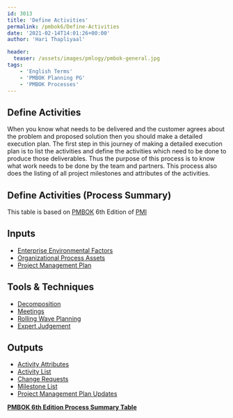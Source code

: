 ```yaml
---
id: 3013   
title: 'Define Activities'
permalink: /pmbok6/Define-Activities
date: '2021-02-14T14:01:26+00:00'
author: 'Hari Thapliyaal'

header:
  teaser: /assets/images/pmlogy/pmbok-general.jpg
tags:
    - 'English Terms'
    - 'PMBOK Planning PG'
    - 'PMBOK Processes'
---
```


## Define Activities

When you know what needs to be delivered and the customer agrees about the problem and proposed solution then you should make a detailed execution plan. The first step in this journey of making a detailed execution plan is to list the activities and define the activities which need to be done to produce those deliverables. Thus the purpose of this process is to know what work needs to be done by the team and partners. This process also does the listing of all project milestones and attributes of the activities.

## Define Activities (Process Summary)

This table is based on [PMBOK](https://www.pmi.org/pmbok-guide-standards) 6th Edition of [PMI](https:/www.pmi.org)

## **Inputs**

- [Enterprise Environmental Factors](/pmbok6/enterprise-environmental-factors)
- [Organizational Process Assets](/pmbok6/organizational-process-assets)
- [Project Management Plan](/pmbok6/project-management-plan)

## **Tools &amp; Techniques**

- [Decomposition](/pmbok6/decomposition)
- [Meetings](/pmbok6/meetings)
- [Rolling Wave Planning](/pmbok6/rolling-wave-planning)
- [Expert Judgement](/pmbok6/expert-judgement)

## **Outputs**

- [Activity Attributes](/pmbok6/activity-attributes)
- [Activity List](/pmbok6/activity-list)
- [Change Requests](/pmbok6/change-requests)
- [Milestone List](/pmbok6/milestone-list)
- [Project Management Plan Updates](/pmbok6/project-management-plan-updates)

**[PMBOK 6th Edition Process Summary Table](process-groups-and-processes-in-pmbok6/)**
